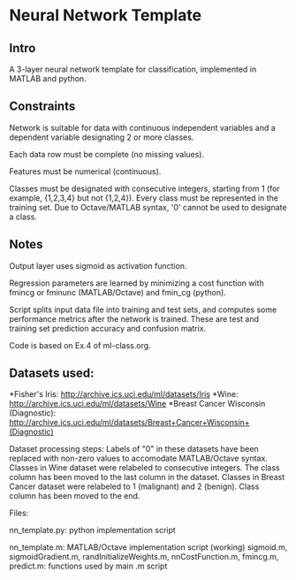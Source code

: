 Neural Network Template
==

Intro
--
A 3-layer neural network template for classification, implemented in MATLAB and python.

Constraints
--
Network is suitable for data with continuous independent variables and a dependent variable designating 2 or more classes.

Each data row must be complete (no missing values).

Features must be numerical (continuous).	

Classes must be designated with consecutive integers, starting from 1 (for example, {1,2,3,4} but not {1,2,4}). 
Every class must be represented in the training set.
Due to Octave/MATLAB syntax, '0' cannot be used to designate a class.

Notes
--
Output layer uses sigmoid as activation function.

Regression parameters are learned by minimizing a cost function with fmincg or fminunc (MATLAB/Octave) and fmin_cg (python).

Script splits input data file into training and test sets, and computes some performance metrics after the network is trained. These are test and training set prediction accuracy and confusion matrix.

Code is based on Ex.4 of ml-class.org.

Datasets used:
--
*Fisher's Iris: http://archive.ics.uci.edu/ml/datasets/Iris
*Wine: http://archive.ics.uci.edu/ml/datasets/Wine
*Breast Cancer Wisconsin (Diagnostic): http://archive.ics.uci.edu/ml/datasets/Breast+Cancer+Wisconsin+(Diagnostic)

Dataset processing steps: 
	Labels of "0" in these datasets have been replaced with non-zero values to accomodate MATLAB/Octave syntax.
	Classes in Wine dataset were relabeled to consecutive integers. The class column has been moved to the last column in the dataset.
	Classes in Breast Cancer dataset were relabeled to 1 (malignant) and 2 (benign). Class column has been moved to the end.

Files:

nn_template.py: python implementation script

nn_template.m: MATLAB/Octave implementation script (working)
sigmoid.m, sigmoidGradient.m, randInitializeWeights.m, nnCostFunction.m, fmincg.m, predict.m: functions used by main .m script
